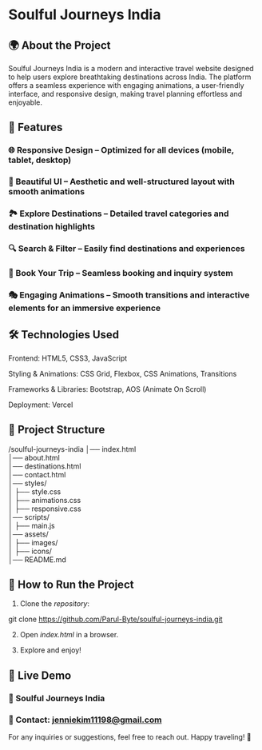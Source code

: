 # Soulful Journeys India

## 🌍 About the Project

Soulful Journeys India is a modern and interactive travel website designed to help users explore breathtaking destinations across India. The platform offers a seamless experience with engaging animations, a user-friendly interface, and responsive design, making travel planning effortless and enjoyable.



## 🚀 Features

### 🌐 Responsive Design – Optimized for all devices (mobile, tablet, desktop)

### 🎨 Beautiful UI – Aesthetic and well-structured layout with smooth animations

### 🏞 Explore Destinations – Detailed travel categories and destination highlights

### 🔍 Search & Filter – Easily find destinations and experiences

### 📅 Book Your Trip – Seamless booking and inquiry system

### 🎭 Engaging Animations – Smooth transitions and interactive elements for an immersive experience




## 🛠 Technologies Used

Frontend: HTML5, CSS3, JavaScript

Styling & Animations: CSS Grid, Flexbox, CSS Animations, Transitions

Frameworks & Libraries: Bootstrap, AOS (Animate On Scroll)

Deployment: Vercel




## 📂 Project Structure

/soulful-journeys-india
│── index.html  
│── about.html  
│── destinations.html  
│── contact.html  
│── styles/  
│   ├── style.css  
│   ├── animations.css  
│   ├── responsive.css  
│── scripts/  
│   ├── main.js  
│── assets/  
│   ├── images/  
│   ├── icons/  
│── README.md




## 📜 How to Run the Project

1. Clone the _repository_:

git clone https://github.com/Parul-Byte/soulful-journeys-india.git


2. Open *index.html* in a browser.


3. Explore and enjoy!



## 🌟 Live Demo

### 🔗 Soulful Journeys India



### 📧 Contact: jenniekim11198@gmail.com


For any inquiries or suggestions, feel free to reach out. Happy traveling! 🚀
